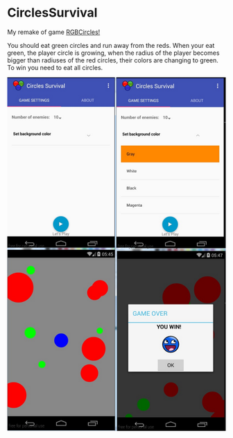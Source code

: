 # CirclesSurvival

My remake of game [RGBCircles!](https://github.com/khasang/RGBCircles)


You should eat green circles and run away from the reds.
When your eat green, the player circle is growing, when the radius of the player becomes bigger than radiuses of the red circles, their colors are changing to green.
To win you need to eat all circles.


![alt tag](circlessurvival_screenshot.png)

